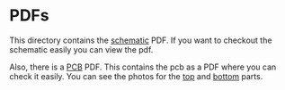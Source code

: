 # PDFs

This directory contains the [schematic](schematic.pdf) PDF. If you want to checkout the schematic easily you can view the pdf.

Also, there is a [PCB](pcb.pdf) PDF. This contains the pcb as a PDF where you can check it easily. You can see the photos for the [top](../assets/top.png) and [bottom](../assets/bottom.png) parts.
